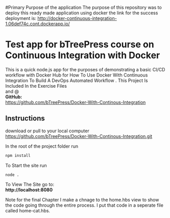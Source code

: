 
#Primary Purpose of the application
The purpose of this repository was to deploy this ready made application using docker
the link for the success deployment is:
http://docker-continuous-integration-1.06def74c.cont.dockerapp.io/


# Test app for bTreePress course on Continuous Integration with Docker
This is a quick  node.js app for the purposes of demonstrating a basic CI/CD workflow with Docker Hub for How To Use Docker With Continuous Integration To Build A DevOps Automated Workflow .
This Project Is Included In the Exercise Files  
and @  
**GitHub:**   
https://github.com/bTreePress/Docker-With-Continous-Integration

## Instructions  

download or pull to your local computer
https://github.com/bTreePress/Docker-With-Continous-Integration.git

In the root of the project folder run
```javascript
npm install
```
To Start the site run
```
node .
```
To View The Site go to:  
**http://localhost:8080**

Note for the final Chapter I make a chnage to the home.hbs view to show the code going through the entire process. I put that code in a seperate file called home-cat.hbs.
